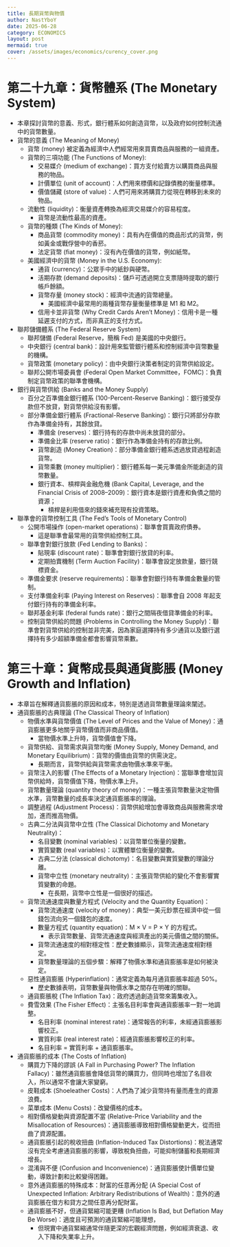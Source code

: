 ```yaml
---
title: 長期貨幣與物價
author: NastYboY
date: 2025-06-28
category: ECONOMICS
layout: post
mermaid: true
cover: /assets/images/economics/curency_cover.png
---
```


# 第二十九章：貨幣體系 (The Monetary System)
* 本章探討貨幣的意義、形式，銀行體系如何創造貨幣，以及政府如何控制流通中的貨幣數量。
* 貨幣的意義 (The Meaning of Money)
  * 貨幣 (money) 被定義為經濟中人們經常用來買賣商品與服務的一組資產。
  * 貨幣的三項功能 (The Functions of Money):
    * 交易媒介 (medium of exchange)：買方支付給賣方以購買商品與服務的物品。
    * 計價單位 (unit of account)：人們用來標價和記錄債務的衡量標準。
    * 價值儲藏 (store of value)：人們可用來將購買力從現在轉移到未來的物品。
  * 流動性 (liquidity)：衡量資產轉換為經濟交易媒介的容易程度。
    * 貨幣是流動性最高的資產。
  * 貨幣的種類 (The Kinds of Money):
    * 商品貨幣 (commodity money)：具有內在價值的商品形式的貨幣，例如黃金或戰俘營中的香菸。
    * 法定貨幣 (fiat money)：沒有內在價值的貨幣，例如紙幣。
  * 美國經濟中的貨幣 (Money in the U.S. Economy):
    * 通貨 (currency)：公眾手中的紙鈔與硬幣。
    * 活期存款 (demand deposits)：儲戶可透過開立支票隨時提取的銀行帳戶餘額。
    * 貨幣存量 (money stock)：經濟中流通的貨幣總量。
      * 美國經濟中最常用的兩種貨幣存量衡量標準是 M1 和 M2。
    * 信用卡並非貨幣 (Why Credit Cards Aren’t Money)：信用卡是一種延遲支付的方式，而非真正的支付方式。
* 聯邦儲備體系 (The Federal Reserve System)
  * 聯邦儲備 (Federal Reserve，簡稱 Fed) 是美國的中央銀行。
  * 中央銀行 (central bank)：設計用來監管銀行體系和控制經濟中貨幣數量的機構。
  * 貨幣政策 (monetary policy)：由中央銀行決策者制定的貨幣供給設定。
  * 聯邦公開市場委員會 (Federal Open Market Committee，FOMC)：負責制定貨幣政策的聯準會機構。
* 銀行與貨幣供給 (Banks and the Money Supply)
  * 百分之百準備金銀行體系 (100-Percent-Reserve Banking)：銀行接受存款但不放貸，對貨幣供給沒有影響。
  * 部分準備金銀行體系 (Fractional-Reserve Banking)：銀行只將部分存款作為準備金持有，其餘放貸。
    * 準備金 (reserves)：銀行持有的存款中尚未放貸的部分。
    * 準備金比率 (reserve ratio)：銀行作為準備金持有的存款比例。
    * 貨幣創造 (Money Creation)：部分準備金銀行體系透過放貸過程創造貨幣。
    * 貨幣乘數 (money multiplier)：銀行體系每一美元準備金所能創造的貨幣數量。
    * 銀行資本、槓桿與金融危機 (Bank Capital, Leverage, and the Financial Crisis of 2008–2009)：銀行資本是銀行資產和負債之間的資源；
      * 槓桿是利用借來的錢來補充現有投資策略。
* 聯準會的貨幣控制工具 (The Fed’s Tools of Monetary Control)
  * 公開市場操作 (open-market operations)：聯準會買賣政府債券。
    * 這是聯準會最常用的貨幣供給控制工具。
  * 聯準會對銀行放款 (Fed Lending to Banks)：
    * 貼現率 (discount rate)：聯準會對銀行放貸的利率。
    * 定期拍賣機制 (Term Auction Facility)：聯準會設定放款量，銀行競標資金。
  * 準備金要求 (reserve requirements)：聯準會對銀行持有準備金數量的管制。
  * 支付準備金利率 (Paying Interest on Reserves)：聯準會自 2008 年起支付銀行持有的準備金利率。
  * 聯邦基金利率 (federal funds rate)：銀行之間隔夜借貸準備金的利率。
  * 控制貨幣供給的問題 (Problems in Controlling the Money Supply)：聯準會對貨幣供給的控制並非完美，因為家庭選擇持有多少通貨以及銀行選擇持有多少超額準備金都會影響貨幣乘數。

# 第三十章：貨幣成長與通貨膨脹 (Money Growth and Inflation)
* 本章旨在解釋通貨膨脹的原因和成本，特別是透過貨幣數量理論來闡述。
* 通貨膨脹的古典理論 (The Classical Theory of Inflation)
  * 物價水準與貨幣價值 (The Level of Prices and the Value of Money)：通貨膨脹更多地關乎貨幣價值而非商品價值。
    * 當物價水準上升時，貨幣價值會下降。
  * 貨幣供給、貨幣需求與貨幣均衡 (Money Supply, Money Demand, and Monetary Equilibrium)：貨幣的價值由貨幣的供需決定。
    * 長期而言，貨幣供給與貨幣需求由物價水準來平衡。
  * 貨幣注入的影響 (The Effects of a Monetary Injection)：當聯準會增加貨幣供給時，貨幣價值下降，物價水準上升。
  * 貨幣數量理論 (quantity theory of money)：一種主張貨幣數量決定物價水準，貨幣數量的成長率決定通貨膨脹率的理論。
  * 調整過程 (Adjustment Process)：貨幣供給增加會導致商品與服務需求增加，進而推高物價。
  * 古典二分法與貨幣中立性 (The Classical Dichotomy and Monetary Neutrality)：
    * 名目變數 (nominal variables)：以貨幣單位衡量的變數。
    * 實質變數 (real variables)：以實體單位衡量的變數。
    * 古典二分法 (classical dichotomy)：名目變數與實質變數的理論分離。
    * 貨幣中立性 (monetary neutrality)：主張貨幣供給的變化不會影響實質變數的命題。
      * 在長期，貨幣中立性是一個很好的描述。
  * 貨幣流通速度與數量方程式 (Velocity and the Quantity Equation)：
    * 貨幣流通速度 (velocity of money)：典型一美元鈔票在經濟中從一個錢包流向另一個錢包的速度。
    * 數量方程式 (quantity equation)：M × V = P × Y 的方程式。
      * 表示貨幣數量、貨幣流通速度與經濟產出的美元價值之間的關係。
    * 貨幣流通速度的相對穩定性：歷史數據顯示，貨幣流通速度相對穩定。
    * 貨幣數量理論的五個步驟：解釋了物價水準和通貨膨脹率是如何被決定。
  * 惡性通貨膨脹 (Hyperinflation)：通常定義為每月通貨膨脹率超過 50%。
    * 歷史數據表明，貨幣數量與物價水準之間存在明確的關聯。
  * 通貨膨脹稅 (The Inflation Tax)：政府透過創造貨幣來籌集收入。
  * 費雪效果 (The Fisher Effect)：主張名目利率會與通貨膨脹率一對一地調整。
    * 名目利率 (nominal interest rate)：通常報告的利率，未經通貨膨脹影響校正。
    * 實質利率 (real interest rate)：經通貨膨脹影響校正的利率。
    * 名目利率 = 實質利率 + 通貨膨脹率。
* 通貨膨脹的成本 (The Costs of Inflation)
  * 購買力下降的謬誤 (A Fall in Purchasing Power? The Inflation Fallacy)：雖然通貨膨脹會降低貨幣的購買力，但同時也增加了名目收入，所以通常不會讓大家變窮。
  * 皮鞋成本 (Shoeleather Costs)：人們為了減少貨幣持有量而產生的資源浪費。
  * 菜單成本 (Menu Costs)：改變價格的成本。
  * 相對價格變動與資源配置不當 (Relative-Price Variability and the Misallocation of Resources)：通貨膨脹導致相對價格變動更大，從而扭曲了資源配置。
  * 通貨膨脹引起的稅收扭曲 (Inflation-Induced Tax Distortions)：稅法通常沒有完全考慮通貨膨脹的影響，導致稅負扭曲，可能抑制儲蓄和長期經濟增長。
  * 混淆與不便 (Confusion and Inconvenience)：通貨膨脹使計價單位變動，導致計劃和比較變得困難。
  * 意外通貨膨脹的特殊成本：財富的任意再分配 (A Special Cost of Unexpected Inflation: Arbitrary Redistributions of Wealth)：意外的通貨膨脹在借方和貸方之間任意再分配財富。
  * 通貨膨脹不好，但通貨緊縮可能更糟 (Inflation Is Bad, but Deflation May Be Worse)：適度且可預測的通貨緊縮可能理想，
    * 但現實中通貨緊縮通常伴隨更深的宏觀經濟問題，例如經濟衰退、收入下降和失業率上升。